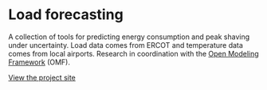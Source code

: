 # Load forecasting

A collection of tools for predicting energy consumption and peak shaving under
uncertainty. Load data comes from ERCOT and temperature data comes from local airports.
Research in coordination with the [Open Modeling Framework](omf.coop) (OMF).

[View the project site](https://www.kmcelwee.com/load-forecasting/)